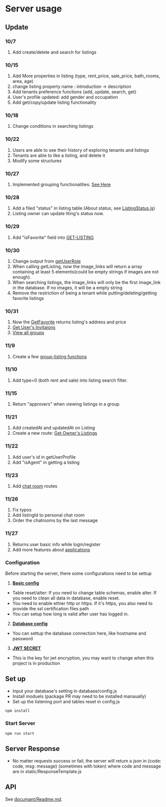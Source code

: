 # Server usage

## Update

### 10/7

1. Add create/delete and search for listings

### 10/15

1.  Add More properties in listing (type, rent_price, sale_price, bath_rooms, area, age)
2.  change listing property name : introduction -> description
3.  Add tenants preference functions (add, update, search, get)
4.  User's profile updated: add gender and occupation
5.  Add get/copy/update listing functionality

### 10/18
1. Change conditions in searching listings

### 10/22
1. Users are able to see their history of exploring tenants and listings
2. Tenants are able to like a listing, and delete it
3. Modify some structures

### 10/27
1. Implemented grouping functionalities. [See Here](https://github.com/sfdevshop/PocketRealtorApp/tree/serverBuilding/server/document#tenant-group)

### 10/28
1. Add a filed "status" in listing table.(About status, see [ListingStatus.js](https://github.com/sfdevshop/PocketRealtorApp/blob/serverBuilding/common/Constans/ListingStatus.js))
2. Listing owner can update liting's status now.

### 10/29
1. Add "isFavorite" field into [GET-LISTING](https://github.com/sfdevshop/PocketRealtorApp/blob/serverBuilding/server/document/Listing.md#get-a-listing)

### 10/30
1. Change output from [getUserRole](https://github.com/sfdevshop/PocketRealtorApp/blob/serverBuilding/server/document/User.md#update-users-role-token-needed)
2. When calling getListing, now the image_links will return a array containing at least 5 elements(could be empty strings if images are not enough). 
3. When searching listings, the image_links will only be the first image_link in the database. If no images, it will be a empty string 
4. Remove the restriction of being a tenant while putting/deleting/getting favorite listings 

### 10/31
1. Now the [GetFavorite](https://github.com/sfdevshop/PocketRealtorApp/blob/serverBuilding/server/document/Tenant.md#view-favorite-list-token-needed) returns listing's address and price
2. [Get User's Invitaions](https://github.com/sfdevshop/PocketRealtorApp/blob/serverBuilding/server/document/Group.md#get-invitations)
3. [View all groups](https://github.com/sfdevshop/PocketRealtorApp/blob/serverBuilding/server/document/Group.md#view-all-groups)

### 11/9
1. Create a few [group-listing functions](https://github.com/sfdevshop/PocketRealtorApp/blob/serverBuilding/server/document/Readme.md#listings-in-groups)

### 11/10
1. Add type=0 (both rent and sale) into listing search filter.

### 11/15
1. Return "approvers" when viewing listings in a group

### 11/21 
1. Add createdAt and updatedAt on Listing
2. Create a new route: [Get Owner's Listings](https://github.com/sfdevshop/PocketRealtorApp/blob/serverBuilding/server/document/Listing.md#get-owners-listingstoken-needed)

### 11/22
1. Add user's id in getUserProfile
2. Add "isAgent" in getting a listing

### 11/23
1. Add [chat room](https://github.com/sfdevshop/PocketRealtorApp/blob/serverBuilding/server/document/Readme.md#chat-room) routes 

### 11/26
1. Fix typos
2. Add listingId to personal chat room
3. Order the chatrooms by the last message

### 11/27
1. Returns user basic info while login/register
2. Add more features about [applications](https://github.com/sfdevshop/PocketRealtorApp/blob/serverBuilding/server/document/Readme.md#applications)

### Configuration
Before starting the server, there some configurations need to be settup   
1. **[Basic config](https://github.com/sfdevshop/PocketRealtorApp/blob/master/server/config.js)**   
  * Table reset/alter: If you need to change table schemas, enable alter. If you need to clean all data in database, enable reset.
  * You need to enable ethier http or https. If it's https, you also need to provide the ssl certification files path
  * You can setup how long is valid after user has logged in.   
2. **[Database config](https://github.com/sfdevshop/PocketRealtorApp/blob/master/server/database/config.js)**   
  * You can settup the database connection here, like hostname and password   
3. **[JWT SECRET](https://github.com/sfdevshop/PocketRealtorApp/blob/master/server/static/Constant.js)**   
  * This is the key for jwt encryption, you may want to change when this project is in production   
   


## Set up

- Input your database's setting in database/config.js
- Install moduels (package PR may need to be installed manaually)
- Set up the listening port and tables reset in config.js 

```
npm install
```
### Start Server

```
npm run start
```

## Server Response
- No matter requests success or fail, the server will return a json in {code: code, msg: message} (sometimes with token) where code and message are in static/ResponseTemplate.js

## API
See [documant/Readme.md](https://github.com/sfdevshop/PocketRealtorApp/tree/serverBuilding/server/document).


